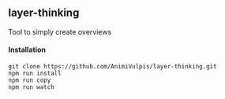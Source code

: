 ## layer-thinking

Tool to simply create overviews


#### Installation


```
git clone https://github.com/AnimiVulpis/layer-thinking.git
npm run install
npm run copy
npm run watch
```
